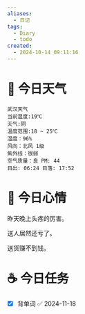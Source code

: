 ```yaml
---
aliases:
  - 日记
tags:
  - Diary
  - todo
created:
  - 2024-10-14 09:11:16
---
```

# 🌅 今日天气

``` 
武汉天气
当前温度:19℃
天气:阴
温度范围:18 ~ 25℃
湿度：96%
风向：北风 1级
紫外线：很弱
空气质量：良 PM: 44
日出: 06:24 日落: 17:52
```

# 🍋 今日心情

昨天晚上头疼的厉害。

送人居然还亏了。

送货赚不到钱。

# ☕ 今日任务

- [x] 背单词 ✅ 2024-11-18


